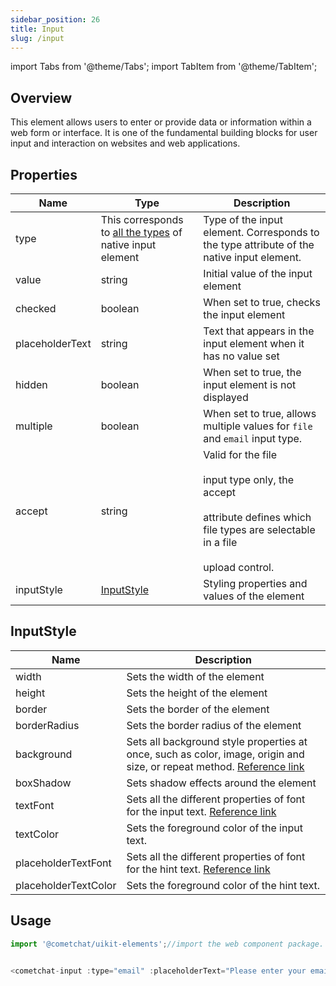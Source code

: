 ```yaml
---
sidebar_position: 26
title: Input
slug: /input
---
```


import Tabs from '@theme/Tabs';
import TabItem from '@theme/TabItem';

## Overview

This element allows users to enter or provide data or information within a web form or interface. It is one of the fundamental building blocks for user input and interaction on websites and web applications.

## Properties

| Name | Type | Description | 
| ---- | ---- | ---- | 
| type | This corresponds to [all the types](https://developer.mozilla.org/en-US/docs/Web/HTML/Element/input#input_types) of native input element | Type of the input element. Corresponds to the type attribute of the native input element. | 
| value | string | Initial value of the input element | 
| checked | boolean | When set to true, checks the input element | 
| placeholderText | string | Text that appears in the input element when it has no value set | 
| hidden | boolean | When set to true, the input element is not displayed | 
| multiple | boolean | When set to true, allows multiple values for `file` and `email` input type. | 
| accept | string | Valid for the file<br /><br /> input type only, the accept<br /><br /> attribute defines which file types are selectable in a file<br /><br /> upload control. | 
| inputStyle | [InputStyle](./input#inputstyle) | Styling properties and values of the element | 


## InputStyle

| Name | Description | 
| ---- | ---- | 
| width | Sets the width of the element | 
| height | Sets the height of the element | 
| border | Sets the border of the element | 
| borderRadius | Sets the border radius of the element | 
| background | Sets all background style properties at once, such as color, image, origin and size, or repeat method. [Reference link](https://developer.mozilla.org/en-US/docs/Web/CSS/background) | 
| boxShadow | Sets shadow effects around the element | 
| textFont | Sets all the different properties of font for the input text. [Reference link](https://developer.mozilla.org/en-US/docs/Web/CSS/font) | 
| textColor | Sets the foreground color of the input text. | 
| placeholderTextFont | Sets all the different properties of font for the hint text. [Reference link](https://developer.mozilla.org/en-US/docs/Web/CSS/font) | 
| placeholderTextColor | Sets the foreground color of the hint text. | 


## Usage

<Tabs>
<TabItem value="js" label="Javascript">

```javascript
import '@cometchat/uikit-elements';//import the web component package.


<cometchat-input :type="email" :placeholderText="Please enter your email id"  />
```

</TabItem>
</Tabs>